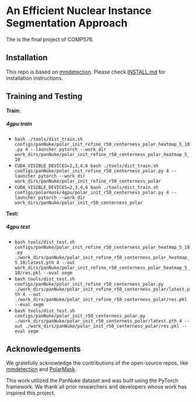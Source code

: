 # An Efficient Nuclear Instance Segmentation Approach

The is the final project of COMP576. 



## Installation
This repo is based on [mmdetection](https://github.com/open-mmlab/mmdetection). Please check [INSTALL.md](INSTALL.md) for installation instructions.


## Training and Testing
**Train:**
##### 4gpu train
- ```bash ./tools/dist_train.sh configs/panNuke/polar_init_refine_r50_centerness_polar_heatmap_5_10.py 4 --launcher pytorch --work_dir work_dirs/panNuke/polar_init_refine_r50_centerness_polar_heatmap_5_10```
- ```CUDA_VISIBLE_DEVICES=2,3,4,6 bash ./tools/dist_train.sh configs/panNuke/polar_init_refine_r50_centerness_polar.py 4 --launcher pytorch --work_dir work_dirs/panNuke/polar_init_refine_r50_centerness_polar```
- ```CUDA_VISIBLE_DEVICES=2,3,4,6 bash ./tools/dist_train.sh configs/polarmask/4gpu/polar_init_r50_centerness_polar.py 4 --launcher pytorch --work_dir work_dirs/panNuke/polar_init_r50_centerness_polar```




**Test:**
##### 4gpu test
- ```bash tools/dist_test.sh configs/panNuke/polar_init_refine_r50_centerness_polar_heatmap_5_10.py ./work_dirs/panNuke/polar_init_refine_r50_centerness_polar_heatmap_5_10/latest.pth 4 --out work_dirs/panNuke/polar_init_refine_r50_centerness_polar_heatmap_5_10/res.pkl --eval segm```
- ```bash tools/dist_test.sh configs/panNuke/polar_init_refine_r50_centerness_polar.py ./work_dirs/panNuke/polar_init_refine_r50_centerness_polar/latest.pth 4 --out ./work_dirs/panNuke/polar_init_refine_r50_centerness_polar/res.pkl --eval segm```
- ```bash tools/dist_test.sh configs/panNuke/polar_init_r50_centerness_polar.py ./work_dirs/panNuke/polar_init_r50_centerness_polar/latest.pth 4 --out ./work_dirs/panNuke/polar_init_r50_centerness_polar/res.pkl --eval segm```



## Acknowledgements

We gratefully acknowledge the contributions of the open-source repos, like [mmdetection](https://github.com/open-mmlab/mmdetection) and [PolarMask](https://github.com/xieenze/PolarMask).  

This work utilized the PanNuke dataset and was built using the PyTorch framework. We thank all prior researchers and developers whose work has inspired this project.
